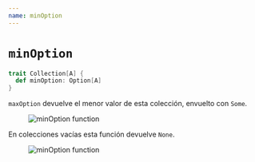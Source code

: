 ```yaml
---
name: minOption
---
```


# `minOption`

~~~ scala
trait Collection[A] {
  def minOption: Option[A]
}
~~~

`maxOption` devuelve el menor valor de esta colección, envuelto con `Some`.

<figure class="diagram">
  <img src="../images/minOption.svg" alt="minOption function">
  <!-- <figcaption class="diagram-desc"></figcaption> -->
</figure>

En colecciones vacías esta función devuelve `None`.

<figure class="diagram">
  <img src="../images/minOption.2.svg" alt="minOption function">
  <!-- <figcaption class="diagram-desc"></figcaption> -->
</figure>
